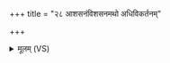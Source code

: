 +++
title = "२८ आशसनंविशसनमथो अधिविकर्तनम्"

+++
<details><summary>मूलम् (VS)</summary>

आ॒शस॑नंवि॒शस॑न॒मथो॑ अधिवि॒कर्त॑नम्।  
सू॒र्यायाः॑ पश्य रू॒पाणि॒ तानि॑ ब्र॒ह्मोतशु॑म्भति ॥
</details>